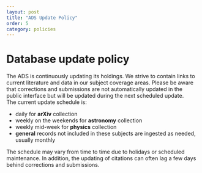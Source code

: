 ```yaml
---
layout: post
title: "ADS Update Policy"
order: 5
category: policies
---
```

# Database update policy

The ADS is continuously updating its holdings.  We strive to contain links to current literature and data in our subject coverage areas.  Please be aware that corrections and submissions are not automatically updated in the public interface but will be updated during the next scheduled update.  
The current update schedule is:  
- daily for **arXiv** collection
- weekly on the weekends for **astronomy** collection
- weekly mid-week for **physics** collection
- **general** records not included in these subjects are ingested as needed, usually monthly 

The schedule may vary from time to time due to holidays or scheduled maintenance.  In addition, the updating of citations can often lag a few days behind corrections and submissions.
